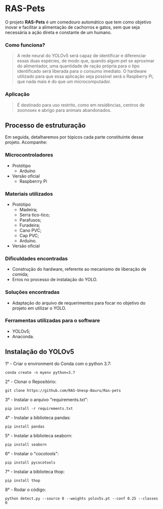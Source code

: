 # RAS-Pets

O projeto **RAS-Pets** é um comedouro automático que tem como objetivo inovar e facilitar a alimentação de cachorros e gatos, sem que seja necessária a ação direta  e constante de um humano.

### Como funciona?

> A rede neural do YOLOv5 será capaz de identificar e diferenciar essas duas espécies, de modo que, quando algum pet se aproximar do alimentador, uma quantidade de ração própria para o tipo identificado será liberada para o consumo imediato. O hardware utilizado para que essa aplicação seja possível será o Raspberry Pi, que nada mais é do que um microcomputador.

### Aplicação

> É destinado para uso restrito, como em residências, centros de zoonoses e abrigo para animais abandonados.

## Processo de estruturação

Em seguida, detalharemos por tópicos cada parte constituinte desse projeto. Acompanhe:

### Microcontroladores

- Protótipo
  - Arduíno
- Versão oficial
  - Raspberrry Pi
  
### Materiais utilizados

- Protótipo
  - Madeira;
  - Serra tico-tico;
  - Parafusos;
  - Furadeira;
  - Cano PVC;
  - Cap PVC;
  - Arduíno.
- Versão oficial

### Dificuldades encontradas

- Construção do hardware, referente ao mecanismo de liberação de comida;
- Erros no processo de instalação do YOLO.

### Soluções encontradas


- Adaptação do arquivo de requerimentos para focar no objetivo do projeto em utilizar o YOLO.

### Ferramentas utilizadas para o software

- YOLOv5;
- Anaconda.

## Instalação do YOLOv5

1° - Criar o environment do Conda com o python 3.7:

`conda create -n myenv python=3.7`


2° - Clonar o Repositório:

`git clone https://github.com/RAS-Unesp-Bauru/Ras-pets`


3° - Instalar o arquivo "requirements.txt":

`pip install -r requirements.txt`


4° - Instalar a biblioteca pandas:

`pip install pandas`


5° - Instalar a biblioteca seaborn:

`pip install seaborn`


6° - Instalar o "cocotools":

`pip install pycocotools`


7° - Instalar a biblioteca thop:

`pip install thop`


8° - Rodar o código:

`python detect.py --source 0 --weights yolov5s.pt --conf 0.25 --classes 0`

